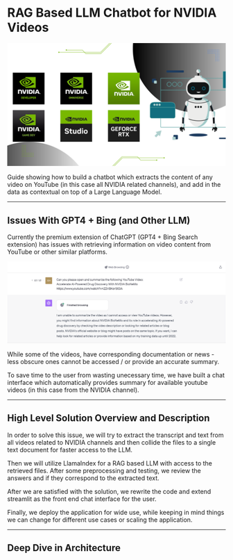 # RAG Based LLM Chatbot for NVIDIA Videos

![Header](<Documentation/NVIDIA Channels.png>)

Guide showing how to build a chatbot which extracts the content of any video on YouTube (in this case all NVIDIA related channels), and add in the data as contextual on top of a Large Language Model.

---

## Issues With GPT4 + Bing (and Other LLM)

Currently the premium extension of ChatGPT (GPT4 + Bing Search extension) has issues with retrieving information on video content from YouTube or other similar platforms.

![Alt text](<Documentation/Chat GPT 4 Screenshot.png>)

While some of the videos, have corresponding documentation or news - less obscure ones cannot be accessed / or provide an accurate summary.

To save time to the user from wasting unecessary time, we have built a chat interface which automatically provides summary for available youtube videos (in this case from the NVIDIA channel).

---

## High Level Solution Overview and Description

In order to solve this issue, we will try to extract the transcript and text from all videos related to NVIDIA channels and then collide the files to a single text document for faster access to the LLM.

Then we will utilize LlamaIndex for a RAG based LLM with access to the retrieved files. After some preprocessing and testing, we review the answers and if they correspond to the extracted text.

After we are satisfied with the solution, we rewrite the code and extend streamlit as the front end chat interface for the user.

Finally, we deploy the application for wide use, while keeping in mind things we can change for different use cases or scaling the application.

---

## Deep Dive in Architecture


